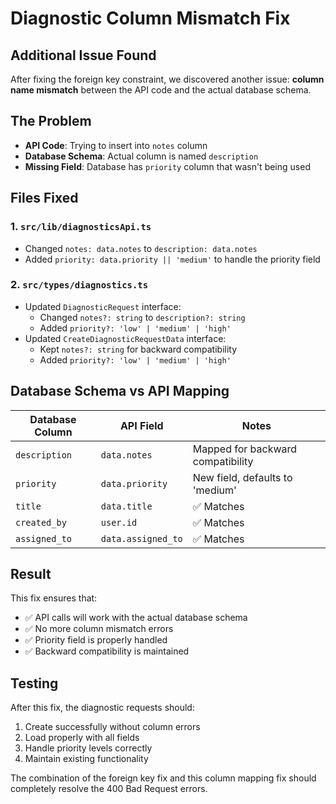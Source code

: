 # Diagnostic Column Mismatch Fix

## Additional Issue Found

After fixing the foreign key constraint, we discovered another issue: **column name mismatch** between the API code and the actual database schema.

## The Problem

- **API Code**: Trying to insert into `notes` column
- **Database Schema**: Actual column is named `description`
- **Missing Field**: Database has `priority` column that wasn't being used

## Files Fixed

### 1. `src/lib/diagnosticsApi.ts`
- Changed `notes: data.notes` to `description: data.notes`
- Added `priority: data.priority || 'medium'` to handle the priority field

### 2. `src/types/diagnostics.ts`
- Updated `DiagnosticRequest` interface:
  - Changed `notes?: string` to `description?: string`
  - Added `priority?: 'low' | 'medium' | 'high'`
- Updated `CreateDiagnosticRequestData` interface:
  - Kept `notes?: string` for backward compatibility
  - Added `priority?: 'low' | 'medium' | 'high'`

## Database Schema vs API Mapping

| Database Column | API Field | Notes |
|----------------|-----------|-------|
| `description` | `data.notes` | Mapped for backward compatibility |
| `priority` | `data.priority` | New field, defaults to 'medium' |
| `title` | `data.title` | ✅ Matches |
| `created_by` | `user.id` | ✅ Matches |
| `assigned_to` | `data.assigned_to` | ✅ Matches |

## Result

This fix ensures that:
- ✅ API calls will work with the actual database schema
- ✅ No more column mismatch errors
- ✅ Priority field is properly handled
- ✅ Backward compatibility is maintained

## Testing

After this fix, the diagnostic requests should:
1. Create successfully without column errors
2. Load properly with all fields
3. Handle priority levels correctly
4. Maintain existing functionality

The combination of the foreign key fix and this column mapping fix should completely resolve the 400 Bad Request errors.



